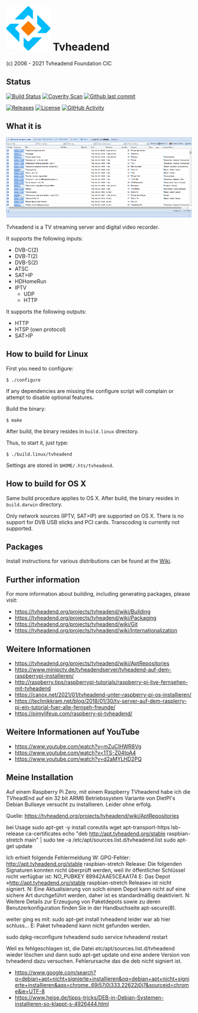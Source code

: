 ![TVHeadend Logo](https://github.com/tvheadend/tvheadend/raw/master/src/webui/static/img/satip-icon120.png)
Tvheadend
========================================
(c) 2006 - 2021 Tvheadend Foundation CIC

Status
------

[![Build Status](https://travis-ci.org/tvheadend/tvheadend.svg?branch=master)](https://travis-ci.org/tvheadend/tvheadend)
[![Coverity Scan](https://scan.coverity.com/projects/2114/badge.svg)](https://scan.coverity.com/projects/2114)
[![Github last commit](https://img.shields.io/github/last-commit/tvheadend/tvheadend)](https://github.com/tvheadend/tvheadend)

[![Releases](https://img.shields.io/github/tag/tvheadend/tvheadend.svg?style=flat-square)](https://github.com/tvheadend/tvheadend/releases)
[![License](https://img.shields.io/badge/license-GPLv3-blue)](./LICENSE.md) 
[![GitHub Activity](https://img.shields.io/github/commit-activity/y/tvheadend/tvheadend.svg?label=commits)](https://github.com/tvheadend/tvheadend/commits)


What it is
----------

![tvheadend front page](https://github.com/tvheadend/tvheadend/raw/master/src/webui/static/img/epg.png)

Tvheadend is a TV streaming server and digital video recorder.

It supports the following inputs:

  * DVB-C(2)
  * DVB-T(2)
  * DVB-S(2)
  * ATSC
  * SAT>IP
  * HDHomeRun
  * IPTV
    * UDP
    * HTTP

It supports the following outputs:

  * HTTP
  * HTSP (own protocol)
  * SAT>IP

How to build for Linux
----------------------

First you need to configure:

	$ ./configure

If any dependencies are missing the configure script will complain or attempt
to disable optional features.

Build the binary:

	$ make

After build, the binary resides in `build.linux` directory.

Thus, to start it, just type:

	$ ./build.linux/tvheadend

Settings are stored in `$HOME/.hts/tvheadend`.

How to build for OS X
---------------------

Same build procedure applies to OS X.
After build, the binary resides in `build.darwin` directory.

Only network sources (IPTV, SAT>IP) are supported on OS X.
There is no support for DVB USB sticks and PCI cards.
Transcoding is currently not supported.

Packages
--------

Install instructions for various distributions can be found at the [Wiki](https://tvheadend.org/projects/tvheadend/wiki/Download).

Further information
-------------------

For more information about building, including generating packages, please visit:
* https://tvheadend.org/projects/tvheadend/wiki/Building
* https://tvheadend.org/projects/tvheadend/wiki/Packaging
* https://tvheadend.org/projects/tvheadend/wiki/Git
* https://tvheadend.org/projects/tvheadend/wiki/Internationalization


Weitere Informationen
-------------------
* https://tvheadend.org/projects/tvheadend/wiki/AptRepositories
* https://www.minipctv.de/tvheadendserver/tvheadend-auf-dem-raspberrypi-installieren/
* http://raspberry.tips/raspberrypi-tutorials/raspberry-pi-live-fernsehen-mit-tvheadend
* https://canox.net/2021/01/tvheadend-unter-raspberry-pi-os-installieren/
* https://technikkram.net/blog/2018/01/30/tv-server-auf-dem-rasplerry-pi-ein-tutorial-fuer-alle-fernseh-freunde/
* https://pimylifeup.com/raspberry-pi-tvheadend/

Weitere Informationen auf YouTube
-------------------
* https://www.youtube.com/watch?v=mZuCIHWR8Vg
* https://www.youtube.com/watch?v=1TS-Z04toA4
* https://www.youtube.com/watch?v=d2aMYLHD2PQ


Meine Installation
-------------------
Auf einem Raspberry Pi Zero, mit einem Raspberry TVheadend habe ich die TVheadEnd auf ein 32 bit ARM6 Betriebssystem Variante von DietPI's Debian Bullseye versucht zu installieren. 
Leider ohne erfolg.

Quelle: https://tvheadend.org/projects/tvheadend/wiki/AptRepositories

bei Usage
sudo apt-get -y install coreutils wget apt-transport-https lsb-release ca-certificates
echo "deb http://apt.tvheadend.org/stable raspbian-stretch main" | sudo tee -a /etc/apt/sources.list.d/tvheadend.list
sudo apt-get update

Ich erhielt folgende Fehlermeldung
W: GPG-Fehler: http://apt.tvheadend.org/stable raspbian-stretch Release: Die folgenden Signaturen konnten nicht überprüft werden, weil ihr öffentlicher Schlüssel nicht verfügbar ist: NO_PUBKEY 89942AAE5CEAA174
E: Das Depot »http://apt.tvheadend.org/stable raspbian-stretch Release« ist nicht signiert.
N: Eine Aktualisierung von solch einem Depot kann nicht auf eine sichere Art durchgeführt werden, daher ist es standardmäßig deaktiviert.
N: Weitere Details zur Erzeugung von Paketdepots sowie zu deren Benutzerkonfiguration finden Sie in der Handbuchseite apt-secure(8).

weiter ging es mit:
sudo apt-get install tvheadend
leider war ab hier schluss...
E: Paket tvheadend kann nicht gefunden werden.

sudo dpkg-reconfigure tvheadend
sudo service tvheadend restart


Weil es fehlgeschlagen ist, die Datei etc/apt/sources.list.d/tvheadend wieder löschen und dann sudo apt-get update und eine andere Version von tvheadend dazu versuchen. 
Fehlerursache das die deb nicht signiert ist.
* https://www.google.com/search?q=debian+apt+nicht+signierte+installieren&oq=debian+apt+nicht+signierte+installieren&aqs=chrome..69i57j0i333.22622j0j7&sourceid=chrome&ie=UTF-8
* https://www.heise.de/tipps-tricks/DEB-in-Debian-Systemen-installieren-so-klappt-s-4926444.html
